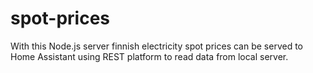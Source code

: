 # spot-prices
With this Node.js server finnish electricity spot prices can be served to Home Assistant using REST platform to read data from local server.
